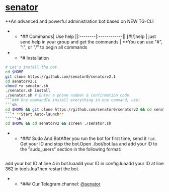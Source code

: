 # [senator](https://telegram.me/Senator_tea)
**An advanced and powerful administration bot based on NEW TG-CLI
* * *## Commands| Use help 
||:--------|:------------|| [#!/]help | just send help in your group and get the commands |
**You can use "#", "!", or "/" to begin all commands
* * *# Installation
```sh
# Let's install the bot.
cd $HOME
git clone https://github.com/senator0/senatorv2.1
cd senatorv2.1
chmod +x senator.sh
./senator.sh install
./senator.sh # Enter a phone number & confirmation code.
```### One commandTo install everything in one command, use:
```sh
cd $HOME && git clone https://github.com/senator0/senatorv2 && cd senatorv2 && chmod +x senator.sh && ./senator.sh install && ./senator.sh
```* **Start Auto-launch**
`````sh
cd $HOME && cd senatorv2 && screen ./senator.sh
`````
* * *### Sudo And BotAfter you run the bot for first time, send it `!id`. Get your ID and stop the bot.Open ./bot/bot.lua and add your ID to the "sudo_users" section in the following format:
```    sudo_users = {    157059515,    0,    YourID  }
```
add your bot ID at line 4 in bot.luaadd your ID in config.luaadd your ID at line 362 in tools.luaThen restart the bot.
* * *### Our Telegram channel:
[@senator](https://telegram.me/Senator_tea)
